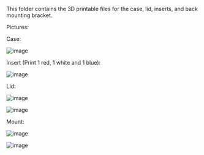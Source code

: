 This folder contains the 3D printable files for the case, lid, inserts, and back mounting bracket.

Pictures:

Case:

![image](https://github.com/GitYaSome/HTW-Pixel-Controllers/assets/18668499/680e426c-20c9-488e-bdca-61c8dafc81c3)

Insert (Print 1 red, 1 white and 1 blue):

![image](https://github.com/GitYaSome/HTW-Pixel-Controllers/assets/18668499/02a61d74-05f5-48e7-922f-eecacc9d6fdb)

Lid:

![image](https://github.com/GitYaSome/HTW-Pixel-Controllers/assets/18668499/19f34112-84ff-4bf2-a23f-0056b5983f28)


![image](https://github.com/GitYaSome/HTW-Pixel-Controllers/assets/18668499/c5f26c50-283c-442f-9024-a74760c85a34)

Mount:

![image](https://github.com/GitYaSome/HTW-Pixel-Controllers/assets/18668499/0d5c7c94-87db-4086-b2e5-1f0870e547bd)

![image](https://github.com/GitYaSome/HTW-Pixel-Controllers/assets/18668499/0c5596d6-bab0-47aa-a676-d082d020a5a3)

